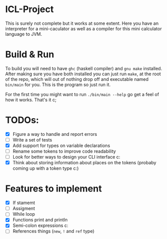 # ICL-Project

This is surely not complete but it works at some extent. Here you have an interpreter for a mini-caculator as well as a compiler for this mini calculator language to JVM.

# Build & Run
To build you will need to have `ghc` (haskell compiler) and `gnu make` installed. After making sure you have both installed you can just run `make`, at the root of the repo, which will out of nothing drop off and executable named `bin/main` for you. This is the program so just run it. 

For the first time you might want to run `./bin/main --help` go get a feel of how it works. That's it c;

# TODOs:
- [x] Figure a way to handle and report errors
- [ ] Write a set of tests
- [x] Add support for types on variable declarations
- [ ] Rename some tokens to improve code readability
- [ ] Look for better ways to design your CLI interface c:
- [x] Think about storing information about places on the tokens (probaby coming up with a token type c:)

# Features to implement
- [x] If stamemt
- [ ] Assigment
- [ ] While loop
- [x] Functions print and println
- [x] Semi-colon expressions c:
- [ ] References things (`new`, `!` and `ref` type)
